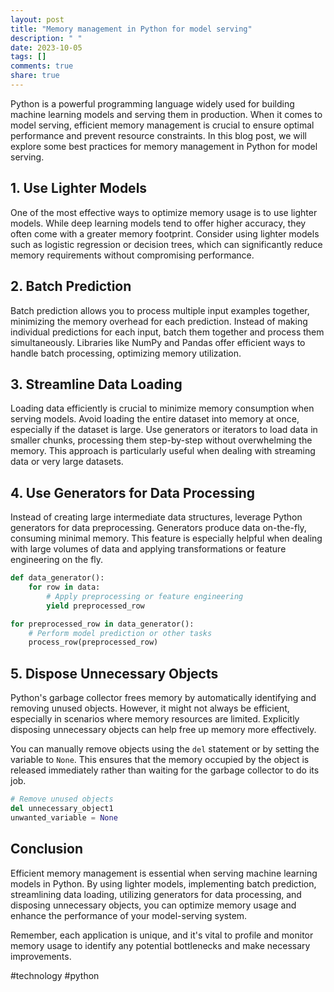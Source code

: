 ```yaml
---
layout: post
title: "Memory management in Python for model serving"
description: " "
date: 2023-10-05
tags: []
comments: true
share: true
---
```


Python is a powerful programming language widely used for building machine learning models and serving them in production. When it comes to model serving, efficient memory management is crucial to ensure optimal performance and prevent resource constraints. In this blog post, we will explore some best practices for memory management in Python for model serving.

## 1. Use Lighter Models

One of the most effective ways to optimize memory usage is to use lighter models. While deep learning models tend to offer higher accuracy, they often come with a greater memory footprint. Consider using lighter models such as logistic regression or decision trees, which can significantly reduce memory requirements without compromising performance.

## 2. Batch Prediction

Batch prediction allows you to process multiple input examples together, minimizing the memory overhead for each prediction. Instead of making individual predictions for each input, batch them together and process them simultaneously. Libraries like NumPy and Pandas offer efficient ways to handle batch processing, optimizing memory utilization.

## 3. Streamline Data Loading

Loading data efficiently is crucial to minimize memory consumption when serving models. Avoid loading the entire dataset into memory at once, especially if the dataset is large. Use generators or iterators to load data in smaller chunks, processing them step-by-step without overwhelming the memory. This approach is particularly useful when dealing with streaming data or very large datasets.

## 4. Use Generators for Data Processing

Instead of creating large intermediate data structures, leverage Python generators for data preprocessing. Generators produce data on-the-fly, consuming minimal memory. This feature is especially helpful when dealing with large volumes of data and applying transformations or feature engineering on the fly.

```python
def data_generator():
    for row in data:
        # Apply preprocessing or feature engineering
        yield preprocessed_row

for preprocessed_row in data_generator():
    # Perform model prediction or other tasks
    process_row(preprocessed_row)
```

## 5. Dispose Unnecessary Objects

Python's garbage collector frees memory by automatically identifying and removing unused objects. However, it might not always be efficient, especially in scenarios where memory resources are limited. Explicitly disposing unnecessary objects can help free up memory more effectively.

You can manually remove objects using the `del` statement or by setting the variable to `None`. This ensures that the memory occupied by the object is released immediately rather than waiting for the garbage collector to do its job.

```python
# Remove unused objects
del unnecessary_object1
unwanted_variable = None
```

## Conclusion

Efficient memory management is essential when serving machine learning models in Python. By using lighter models, implementing batch prediction, streamlining data loading, utilizing generators for data processing, and disposing unnecessary objects, you can optimize memory usage and enhance the performance of your model-serving system.

Remember, each application is unique, and it's vital to profile and monitor memory usage to identify any potential bottlenecks and make necessary improvements.

#technology #python
